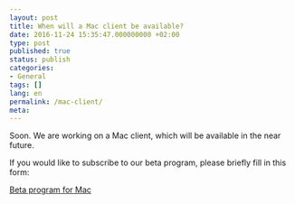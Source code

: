 ```yaml
---
layout: post
title: When will a Mac client be available?
date: 2016-11-24 15:35:47.000000000 +02:00
type: post
published: true
status: publish
categories:
- General
tags: []
lang: en
permalink: /mac-client/
meta:
---
```


Soon. We are working on a Mac client, which will be available in the near future.

If you would like to subscribe to our beta program, please briefly fill in this form:

[Beta program for Mac](https://bluemail.me/desktop/mac/)